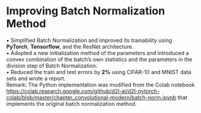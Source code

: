 # Improving Batch Normalization Method
▪	Simplified Batch Normalization and improved its trainability using **PyTorch**, **Tensorflow**, and the ResNet architecture. <br />
▪	Adopted a new initialization method of the parameters and introduced a convex combination of the batch’s own statistics and the parameters in the division step of Batch Normalization. <br />
▪	Reduced the train and test errors by **2%** using CIFAR-10 and MNIST data sets and wrote a report. <br />
Remark: The Python implementation was modified from the Colab notebook https://colab.research.google.com/github/d2l-ai/d2l-pytorch-colab/blob/master/chapter_convolutional-modern/batch-norm.ipynb that implements the original batch normalization method.
